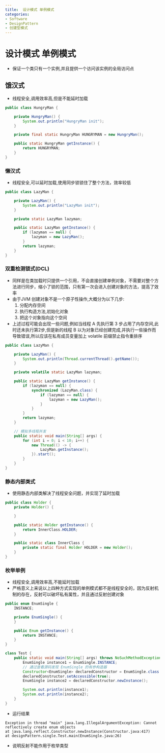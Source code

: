 ```yaml
---
title:  设计模式 单例模式
categories:
- Software
- DesignPattern
- 创建型模式
---
```

#  设计模式 单例模式

- 保证一个类只有一个实例,并且提供一个访问该实例的全局访问点

## 饿汉式

- 线程安全,调用效率高,但是不能延时加载

```java
public class HungryMan {

    private HungryMan() {
        System.out.println("HungryMan init");
    }

    private final static HungryMan HUNGRYMAN = new HungryMan();

    public static HungryMan getInstance() {
        return HUNGRYMAN;
    }
}
```

### 懒汉式

- 线程安全,可以延时加载,使用同步锁锁住了整个方法，效率较低

```java
public class LazyMan {

    private LazyMan() {
        System.out.println("LazyMan init");
    }

    private static LazyMan lazyman;

    public static LazyMan getInstance() {
        if (lazyman == null) {
            lazyman = new LazyMan();
        }
        return lazyman;
    }
}
```

### 双重检测锁式(DCL)

- 同样是在类加载时只提供一个引用，不会直接创建单例对象，不需要对整个方法进行同步，缩小了锁的范围，只有第一次会进入创建对象的方法，提高了效率
- 由于JVM 创建对象不是一个原子性操作,大概分为以下几步:
  1. 分配内存空间
  2. 执行构造方法,初始化对象
  3. 把这个对象指向这个空间
- 上述过程可能会出现一些问题,例如当线程 A 先执行第 3 步占用了内存空间,此时还未执行第2步,但是新的线程 B 以为对象已经创建完成,并执行一些操作而导致错误,所以应该在私有成员变量加上 volatile 前缀禁止指令重排序

```java
public class LazyMan {

    private LazyMan() {
        System.out.println(Thread.currentThread().getName());
    }

    private volatile static LazyMan lazyman;

    public static LazyMan getInstance() {
        if (lazyman == null) {
            synchronized (LazyMan.class) {
                if (lazyman == null) {
                    lazyman = new LazyMan();
                }
            }
        }
        return lazyman;
    }

    // 模拟多线程并发
    public static void main(String[] args) {
        for (int i = 0; i < 10; i++) {
            new Thread(() -> {
                LazyMan.getInstance();
            }).start();
        }
    }
}
```

### 静态内部类式

- 使用静态内部类解决了线程安全问题，并实现了延时加载

```java
public class Holder {
    private Holder() {

    }

    public static Holder getInstance() {
        return InnerClass.HOLDER;
    }

    public static class InnerClass {
        private static final Holder HOLDER = new Holder();
    }
}
```

### 枚举单例

- 线程安全,调用效率高,不能延时加载
- 严格意义上来说以上四种方式实现的单例模式都不是线程安全的，因为反射机制的存在，反射可以破坏私有属性，并且通过反射创建对象

```java
public enum EnumSingle {
    INSTANCE;

    private EnumSingle() {
    }

    public Enum getInstance() {
        return INSTANCE;
    }
}

class Test {
    public static void main(String[] args) throws NoSuchMethodException, IllegalAccessException, InvocationTargetException, InstantiationException {
        EnumSingle instance1 = EnumSingle.INSTANCE;
        // 通过查看源码发现 EnumSingle 的有参构造器
        Constructor<EnumSingle> declaredConstructor = EnumSingle.class.getDeclaredConstructor(String.class, int.class);
        declaredConstructor.setAccessible(true);
        EnumSingle instance2 = declaredConstructor.newInstance();

        System.out.println(instance1);
        System.out.println(instance2);
    }
}
```

- 运行结果

```
Exception in thread "main" java.lang.IllegalArgumentException: Cannot reflectively create enum objects
at java.lang.reflect.Constructor.newInstance(Constructor.java:417)
at designPattern.single.Test.main(EnumSingle.java:26)
```

- 说明反射不能作用于枚举类型